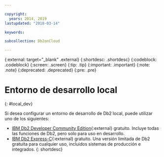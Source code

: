```yaml
---

copyright:
  years: 2014, 2019
lastupdated: "2018-03-14"

keywords: 

subcollection: Db2onCloud

---
```


<!-- Attribute definitions --> 
{:external: target="_blank" .external}
{:shortdesc: .shortdesc}
{:codeblock: .codeblock}
{:screen: .screen}
{:tip: .tip}
{:important: .important}
{:note: .note}
{:deprecated: .deprecated}
{:pre: .pre}

# Entorno de desarrollo local
{: #local_dev}

Si desea configurar un entorno de desarrollo de Db2 local, puede utilizar uno de los siguientes:

* [IBM Db2 Developer Community Edition](https://www.ibm.com/us-en/marketplace/ibm-db2-direct-and-developer-editions){:external} gratuito. Incluye todas las funciones de Db2, pero solo para uso en desarrollo.
* [IBM Db2 Express-C](https://www.ibm.com/developerworks/downloads/im/db2express/){:external} gratuito. Una versión limitada de Db2 gratuita para cualquier uso, incluidos sistemas de producción e integrados.
{: shortdesc}
